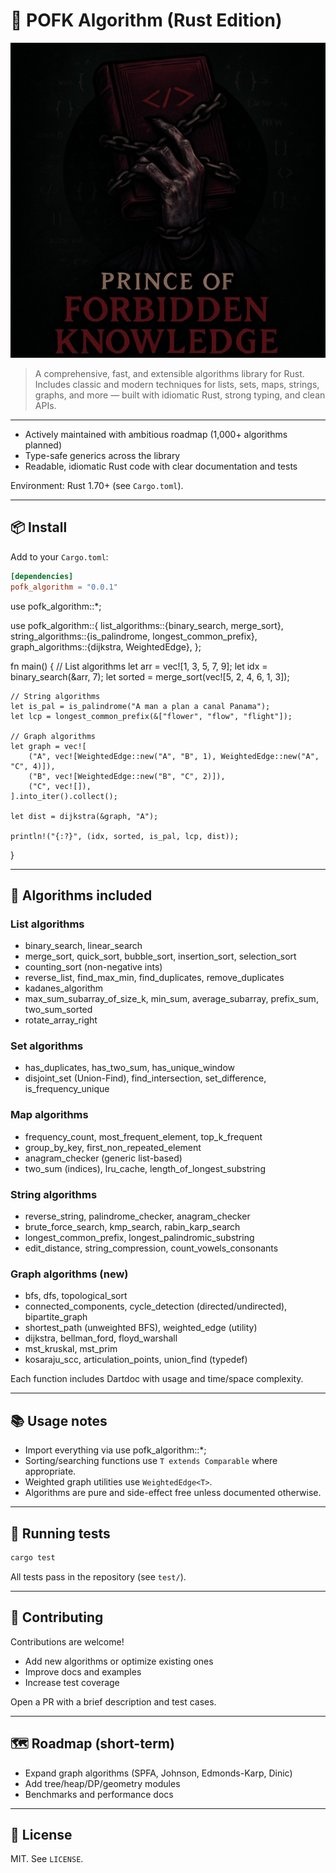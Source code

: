 # 🧠 POFK Algorithm (Rust Edition)

![Temporary Logo](https://github.com/POFKLabs/pofk_algorithm/blob/main/logo/logo.jpg)

> A comprehensive, fast, and extensible algorithms library for Rust. Includes classic and modern techniques for lists, sets, maps, strings, graphs, and more — built with idiomatic Rust, strong typing, and clean APIs.

---

- Actively maintained with ambitious roadmap (1,000+ algorithms planned)  
- Type-safe generics across the library  
- Readable, idiomatic Rust code with clear documentation and tests  

Environment: Rust 1.70+ (see `Cargo.toml`).

---

## 📦 Install

Add to your `Cargo.toml`:

```toml
[dependencies]
pofk_algorithm = "0.0.1"
```
use pofk_algorithm::*;

use pofk_algorithm::{
    list_algorithms::{binary_search, merge_sort},
    string_algorithms::{is_palindrome, longest_common_prefix},
    graph_algorithms::{dijkstra, WeightedEdge},
};

fn main() {
    // List algorithms
    let arr = vec![1, 3, 5, 7, 9];
    let idx = binary_search(&arr, 7);
    let sorted = merge_sort(vec![5, 2, 4, 6, 1, 3]);

    // String algorithms
    let is_pal = is_palindrome("A man a plan a canal Panama");
    let lcp = longest_common_prefix(&["flower", "flow", "flight"]);

    // Graph algorithms
    let graph = vec![
        ("A", vec![WeightedEdge::new("A", "B", 1), WeightedEdge::new("A", "C", 4)]),
        ("B", vec![WeightedEdge::new("B", "C", 2)]),
        ("C", vec![]),
    ].into_iter().collect();

    let dist = dijkstra(&graph, "A");

    println!("{:?}", (idx, sorted, is_pal, lcp, dist));
}



---

## 🧩 Algorithms included

### List algorithms
- binary_search, linear_search
- merge_sort, quick_sort, bubble_sort, insertion_sort, selection_sort
- counting_sort (non-negative ints)
- reverse_list, find_max_min, find_duplicates, remove_duplicates
- kadanes_algorithm
- max_sum_subarray_of_size_k, min_sum, average_subarray, prefix_sum, two_sum_sorted
- rotate_array_right

### Set algorithms
- has_duplicates, has_two_sum, has_unique_window
- disjoint_set (Union-Find), find_intersection, set_difference, is_frequency_unique

### Map algorithms
- frequency_count, most_frequent_element, top_k_frequent
- group_by_key, first_non_repeated_element
- anagram_checker (generic list-based)
- two_sum (indices), lru_cache, length_of_longest_substring

### String algorithms
- reverse_string, palindrome_checker, anagram_checker
- brute_force_search, kmp_search, rabin_karp_search
- longest_common_prefix, longest_palindromic_substring
- edit_distance, string_compression, count_vowels_consonants

### Graph algorithms (new)
- bfs, dfs, topological_sort
- connected_components, cycle_detection (directed/undirected), bipartite_graph
- shortest_path (unweighted BFS), weighted_edge (utility)
- dijkstra, bellman_ford, floyd_warshall
- mst_kruskal, mst_prim
- kosaraju_scc, articulation_points, union_find (typedef)

Each function includes Dartdoc with usage and time/space complexity.

---

## 📚 Usage notes

- Import everything via use pofk_algorithm::*;
- Sorting/searching functions use `T extends Comparable` where appropriate.
- Weighted graph utilities use `WeightedEdge<T>`.
- Algorithms are pure and side-effect free unless documented otherwise.

---

## 🧪 Running tests

```bash
cargo test
```

All tests pass in the repository (see `test/`).

---

## 🤝 Contributing

Contributions are welcome!
- Add new algorithms or optimize existing ones
- Improve docs and examples
- Increase test coverage

Open a PR with a brief description and test cases.

---

## 🗺️ Roadmap (short-term)
- Expand graph algorithms (SPFA, Johnson, Edmonds-Karp, Dinic)
- Add tree/heap/DP/geometry modules
- Benchmarks and performance docs

---

## 📄 License

MIT. See `LICENSE`.